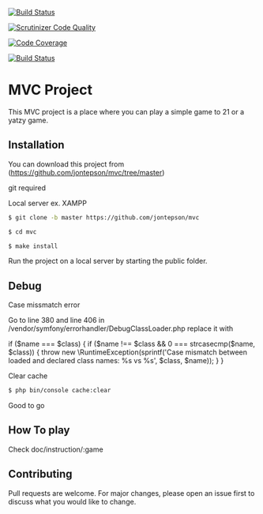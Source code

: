 [![Build Status](https://travis-ci.org/jontepson/mvc.svg?branch=master)](https://travis-ci.org/jontepson/mvc)

[![Scrutinizer Code Quality](https://scrutinizer-ci.com/g/jontepson/mvc/badges/quality-score.png?b=main)](https://scrutinizer-ci.com/g/jontepson/mvc/?branch=main)

[![Code Coverage](https://scrutinizer-ci.com/g/jontepson/mvc/badges/coverage.png?b=main)](https://scrutinizer-ci.com/g/jontepson/mvc/?branch=main)

[![Build Status](https://scrutinizer-ci.com/g/jontepson/mvc/badges/build.png?b=main)](https://scrutinizer-ci.com/g/jontepson/mvc/build-status/main)
# MVC Project

This MVC project is a place where you can play a simple game to 21 or a yatzy game.

## Installation

You can download this project from (https://github.com/jontepson/mvc/tree/master)

git required

Local server ex. XAMPP

```bash
$ git clone -b master https://github.com/jontepson/mvc

$ cd mvc

$ make install
```


Run the project on a local server by starting the public folder.

## Debug

Case missmatch error

Go to line 380 and line 406 in /vendor/symfony/errorhandler/DebugClassLoader.php
replace it with 


if ($name === $class) {
    if ($name !== $class && 0 === strcasecmp($name, $class)) {
        throw new \RuntimeException(sprintf('Case mismatch between loaded and declared class names: %s vs %s', $class, $name));
    } 
}

Clear cache
```bash
$ php bin/console cache:clear

```
Good to go

## How To play

Check doc/instruction/:game


## Contributing
Pull requests are welcome. For major changes, please open an issue first to discuss what you would like to change.


